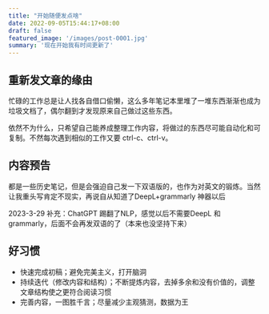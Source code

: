 ```yaml
---
title: "开始随便发点啥"
date: 2022-09-05T15:44:17+08:00
draft: false
featured_image: '/images/post-0001.jpg'
summary: '现在开始我有时间更新了'
---
```


## 重新发文章的缘由

忙碌的工作总是让人找各自借口偷懒，这么多年笔记本里堆了一堆东西渐渐也成为垃圾文档了，偶尔翻到才发现原来自己做过这些东西。

依然不为什么，只希望自己能养成整理工作内容，将做过的东西尽可能自动化和可复制。不然每次遇到相似的工作又要 ctrl-c、ctrl-v。

## 内容预告

都是一些历史笔记，但是会强迫自己发一下双语版的，也作为对英文的锻炼。当然让我重头写肯定不现实，再说自从知道了DeepL+grammarly 神器以后

2023-3-29 补充：ChatGPT 踢翻了NLP，感觉以后不需要DeepL 和 grammarly，后面不会再发双语的了（本来也没坚持下来）

## 好习惯

- 快速完成初稿；避免完美主义，打开脑洞
- 持续迭代（修改内容和结构）；不断提炼内容，去掉多余和没有价值的，调整文章结构使之更符合阅读习惯
- 完善内容，一图胜千言；尽量减少主观猜测，数据为王
